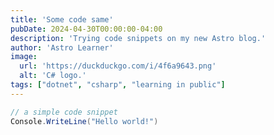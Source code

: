 ```yaml
---
title: 'Some code same'
pubDate: 2024-04-30T00:00:00-04:00
description: 'Trying code snippets on my new Astro blog.'
author: 'Astro Learner'
image:
  url: 'https://duckduckgo.com/i/4f6a9643.png'
  alt: 'C# logo.'
tags: ["dotnet", "csharp", "learning in public"]
---
```


```csharp
// a simple code snippet
Console.WriteLine("Hello world!")
```